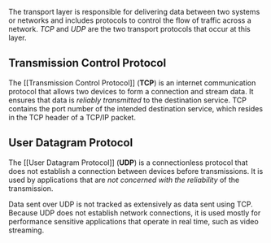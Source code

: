 
The transport layer is responsible for delivering data between two systems or networks and includes protocols to control the flow of traffic across a network. *TCP* and *UDP* are the two transport protocols that occur at this layer. 

## Transmission Control Protocol 

The [[Transmission Control Protocol]] (**TCP**) is an internet communication protocol that allows two devices to form a connection and stream data. It ensures that data is *reliably transmitted* to the destination service. TCP contains the port number of the intended destination service, which resides in the TCP header of a TCP/IP packet.

## User Datagram Protocol 

The [[User Datagram Protocol]] (**UDP**) is a connectionless protocol that does not establish a connection between devices before transmissions. It is used by applications that are *not concerned with the reliability* of the transmission. 

Data sent over UDP is not tracked as extensively as data sent using TCP. Because UDP does not establish network connections, it is used mostly for performance sensitive applications that operate in real time, such as video streaming.
